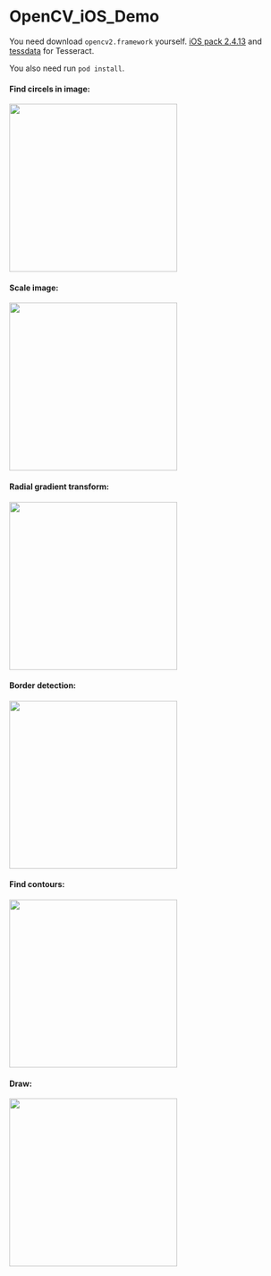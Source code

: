 # OpenCV_iOS_Demo

You need download `opencv2.framework` yourself. [iOS pack 2.4.13](https://sourceforge.net/projects/opencvlibrary/files/opencv-ios/2.4.13/opencv2.framework.zip/download) and [tessdata](https://github.com/tesseract-ocr/tessdata/tree/bf82613055ebc6e63d9e3b438a5c234bfd638c93) for Tesseract.

You also need run `pod install`.

#### Find circels in image:
<img src="https://github.com/tomfriwel/OpenCV_Demo_Objective-C/blob/master/Screenshots/findCircles.PNG" width="300"/>


#### Scale image:
<img src="https://github.com/tomfriwel/OpenCV_Demo_Objective-C/blob/master/Screenshots/scale.png" width="300"/>


#### Radial gradient transform:
<img src="https://github.com/tomfriwel/OpenCV_Demo_Objective-C/blob/master/Screenshots/gradient.png" width="300"/>


#### Border detection:
<img src="https://github.com/tomfriwel/OpenCV_Demo_Objective-C/blob/master/Screenshots/borderDetection.png" width="300"/>


#### Find contours:
<img src="https://github.com/tomfriwel/OpenCV_Demo_Objective-C/blob/master/Screenshots/findContours.png" width="300"/>


#### Draw:
<img src="https://github.com/tomfriwel/OpenCV_Demo_Objective-C/blob/master/Screenshots/draw.png" width="300"/>
